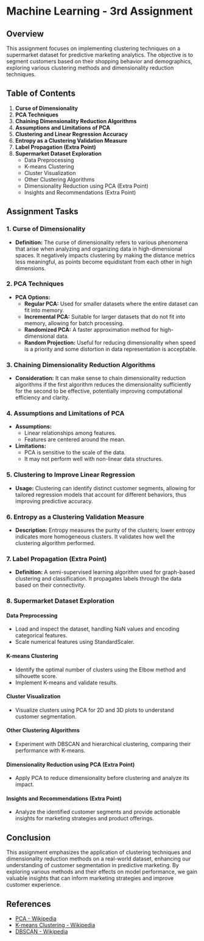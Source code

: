 # Machine Learning - 3rd Assignment

## Overview

This assignment focuses on implementing clustering techniques on a supermarket dataset for predictive marketing analytics. The objective is to segment customers based on their shopping behavior and demographics, exploring various clustering methods and dimensionality reduction techniques.

## Table of Contents

1. **Curse of Dimensionality**
2. **PCA Techniques**
3. **Chaining Dimensionality Reduction Algorithms**
4. **Assumptions and Limitations of PCA**
5. **Clustering and Linear Regression Accuracy**
6. **Entropy as a Clustering Validation Measure**
7. **Label Propagation (Extra Point)**
8. **Supermarket Dataset Exploration**
   - Data Preprocessing
   - K-means Clustering
   - Cluster Visualization
   - Other Clustering Algorithms
   - Dimensionality Reduction using PCA (Extra Point)
   - Insights and Recommendations (Extra Point)

## Assignment Tasks

### 1. Curse of Dimensionality
- **Definition:** The curse of dimensionality refers to various phenomena that arise when analyzing and organizing data in high-dimensional spaces. It negatively impacts clustering by making the distance metrics less meaningful, as points become equidistant from each other in high dimensions.
  
### 2. PCA Techniques
- **PCA Options:**
  - **Regular PCA:** Used for smaller datasets where the entire dataset can fit into memory.
  - **Incremental PCA:** Suitable for larger datasets that do not fit into memory, allowing for batch processing.
  - **Randomized PCA:** A faster approximation method for high-dimensional data.
  - **Random Projection:** Useful for reducing dimensionality when speed is a priority and some distortion in data representation is acceptable.

### 3. Chaining Dimensionality Reduction Algorithms
- **Consideration:** It can make sense to chain dimensionality reduction algorithms if the first algorithm reduces the dimensionality sufficiently for the second to be effective, potentially improving computational efficiency and clarity.

### 4. Assumptions and Limitations of PCA
- **Assumptions:**
  - Linear relationships among features.
  - Features are centered around the mean.
- **Limitations:**
  - PCA is sensitive to the scale of the data.
  - It may not perform well with non-linear data structures.

### 5. Clustering to Improve Linear Regression
- **Usage:** Clustering can identify distinct customer segments, allowing for tailored regression models that account for different behaviors, thus improving predictive accuracy.

### 6. Entropy as a Clustering Validation Measure
- **Description:** Entropy measures the purity of the clusters; lower entropy indicates more homogeneous clusters. It validates how well the clustering algorithm performed.

### 7. Label Propagation (Extra Point)
- **Definition:** A semi-supervised learning algorithm used for graph-based clustering and classification. It propagates labels through the data based on their connectivity.
  
### 8. Supermarket Dataset Exploration
#### Data Preprocessing
- Load and inspect the dataset, handling NaN values and encoding categorical features.
- Scale numerical features using StandardScaler.

#### K-means Clustering
- Identify the optimal number of clusters using the Elbow method and silhouette score.
- Implement K-means and validate results.

#### Cluster Visualization
- Visualize clusters using PCA for 2D and 3D plots to understand customer segmentation.

#### Other Clustering Algorithms
- Experiment with DBSCAN and hierarchical clustering, comparing their performance with K-means.

#### Dimensionality Reduction using PCA (Extra Point)
- Apply PCA to reduce dimensionality before clustering and analyze its impact.

#### Insights and Recommendations (Extra Point)
- Analyze the identified customer segments and provide actionable insights for marketing strategies and product offerings.

## Conclusion

This assignment emphasizes the application of clustering techniques and dimensionality reduction methods on a real-world dataset, enhancing our understanding of customer segmentation in predictive marketing. By exploring various methods and their effects on model performance, we gain valuable insights that can inform marketing strategies and improve customer experience. 

## References
- [PCA - Wikipedia](https://en.wikipedia.org/wiki/Principal_component_analysis)
- [K-means Clustering - Wikipedia](https://en.wikipedia.org/wiki/K-means_clustering)
- [DBSCAN - Wikipedia](https://en.wikipedia.org/wiki/DBSCAN)
